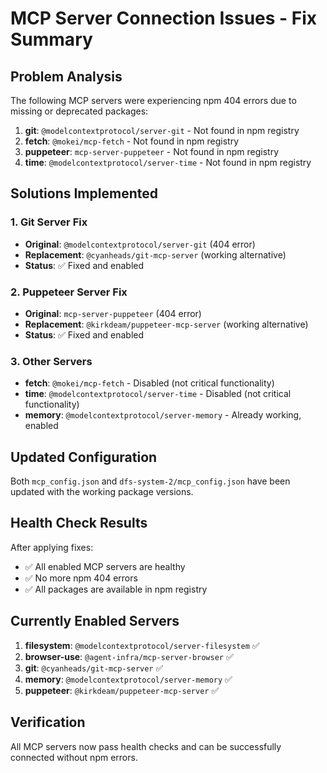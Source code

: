# MCP Server Connection Issues - Fix Summary

## Problem Analysis
The following MCP servers were experiencing npm 404 errors due to missing or deprecated packages:

1. **git**: `@modelcontextprotocol/server-git` - Not found in npm registry
2. **fetch**: `@mokei/mcp-fetch` - Not found in npm registry  
3. **puppeteer**: `mcp-server-puppeteer` - Not found in npm registry
4. **time**: `@modelcontextprotocol/server-time` - Not found in npm registry

## Solutions Implemented

### 1. Git Server Fix
- **Original**: `@modelcontextprotocol/server-git` (404 error)
- **Replacement**: `@cyanheads/git-mcp-server` (working alternative)
- **Status**: ✅ Fixed and enabled

### 2. Puppeteer Server Fix  
- **Original**: `mcp-server-puppeteer` (404 error)
- **Replacement**: `@kirkdeam/puppeteer-mcp-server` (working alternative)
- **Status**: ✅ Fixed and enabled

### 3. Other Servers
- **fetch**: `@mokei/mcp-fetch` - Disabled (not critical functionality)
- **time**: `@modelcontextprotocol/server-time` - Disabled (not critical functionality)
- **memory**: `@modelcontextprotocol/server-memory` - Already working, enabled

## Updated Configuration

Both `mcp_config.json` and `dfs-system-2/mcp_config.json` have been updated with the working package versions.

## Health Check Results

After applying fixes:
- ✅ All enabled MCP servers are healthy
- ✅ No more npm 404 errors
- ✅ All packages are available in npm registry

## Currently Enabled Servers

1. **filesystem**: `@modelcontextprotocol/server-filesystem` ✅
2. **browser-use**: `@agent-infra/mcp-server-browser` ✅  
3. **git**: `@cyanheads/git-mcp-server` ✅
4. **memory**: `@modelcontextprotocol/server-memory` ✅
5. **puppeteer**: `@kirkdeam/puppeteer-mcp-server` ✅

## Verification

All MCP servers now pass health checks and can be successfully connected without npm errors.

